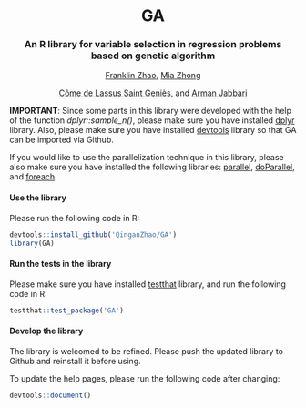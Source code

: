 <div align=center>

# GA
### An R library for variable selection in regression problems based on genetic algorithm
[Franklin Zhao](http://franklinzhao.top), [Mia Zhong](https://github.com/Mia-Zhong)

[C&#244;me de Lassus Saint Geni&#232;s](https://github.com/ComedeLassus), and [Arman Jabbari](https://github.com/arm4nn)

<div align=left>

**IMPORTANT**: Since some parts in this library were developed with the help of the function *dplyr::sample_n()*, please make sure you have installed [dplyr](https://www.r-pkg.org/pkg/dplyr) library. Also, please make sure you have installed [devtools](https://www.r-pkg.org/pkg/devtools) library so that GA can be imported via Github.

If you would like to use the parallelization technique in this library, please also make sure you have installed the following libraries: [parallel](http://stat.ethz.ch/R-manual/R-devel/library/parallel/doc/parallel.pdf), [doParallel](https://www.r-pkg.org/pkg/doParallel), and [foreach](https://www.r-pkg.org/pkg/foreach).

#### Use the library
Please run the following code in R:
``` r
devtools::install_github('QinganZhao/GA')
library(GA)
```

#### Run the tests in the library
Please make sure you have installed [testthat](https://www.r-pkg.org/pkg/testthat) library, and run the following code in R:
``` r
testthat::test_package('GA')
```

#### Develop the library
The library is welcomed to be refined. Please push the updated library to Github and reinstall it before using.

To update the help pages, please run the following code after changing:
``` r
devtools::document()
```
